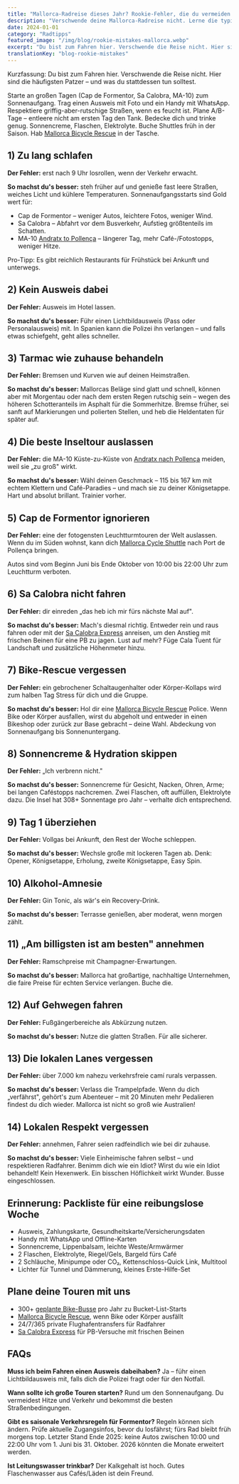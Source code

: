 ```yaml
---
title: "Mallorca-Radreise dieses Jahr? Rookie-Fehler, die du vermeiden solltest!"
description: "Verschwende deine Mallorca-Radreise nicht. Lerne die typischen Rookie-Fehler – und was du stattdessen tun solltest: von Sonnenaufgangsstarts bis zur Pflichtausrüstung und lokaler Etikette."
date: 2024-01-01
category: "Radtipps"
featured_image: "/img/blog/rookie-mistakes-mallorca.webp"
excerpt: "Du bist zum Fahren hier. Verschwende die Reise nicht. Hier sind die häufigsten Patzer – und was du besser machst."
translationKey: "blog-rookie-mistakes"
---
```


Kurzfassung: Du bist zum Fahren hier. Verschwende die Reise nicht. Hier sind die häufigsten Patzer – und was du stattdessen tun solltest.

Starte an großen Tagen (Cap de Formentor, Sa Calobra, MA-10) zum Sonnenaufgang.
Trag einen Ausweis mit Foto und ein Handy mit WhatsApp.
Respektiere griffig-aber-rutschige Straßen, wenn es feucht ist.
Plane A/B-Tage – entleere nicht am ersten Tag den Tank.
Bedecke dich und trinke genug. Sonnencreme, Flaschen, Elektrolyte.
Buche Shuttles früh in der Saison. Hab <a href="https://mallorcacycleshuttle.company.site/products/Rescue-&-Recovery-c15728236" target="_blank">Mallorca Bicycle Rescue</a> in der Tasche.

## 1) Zu lang schlafen

**Der Fehler:** erst nach 9 Uhr losrollen, wenn der Verkehr erwacht.

**So machst du's besser:** steh früher auf und genieße fast leere Straßen, weiches Licht und kühlere Temperaturen. Sonnenaufgangsstarts sind Gold wert für:

- Cap de Formentor – weniger Autos, leichtere Fotos, weniger Wind.
- Sa Calobra – Abfahrt vor dem Busverkehr, Aufstieg größtenteils im Schatten.
- MA-10 <a href="/de/fahrrad-shuttle/andratx-pollenca-leitfaden/" target="_blank">Andratx to Pollença</a> – längerer Tag, mehr Café-/Fotostopps, weniger Hitze.

Pro-Tipp: Es gibt reichlich Restaurants für Frühstück bei Ankunft und unterwegs.

## 2) Kein Ausweis dabei

**Der Fehler:** Ausweis im Hotel lassen.

**So machst du's besser:** Führ einen Lichtbildausweis (Pass oder Personalausweis) mit. In Spanien kann die Polizei ihn verlangen – und falls etwas schiefgeht, geht alles schneller.

## 3) Tarmac wie zuhause behandeln

**Der Fehler:** Bremsen und Kurven wie auf deinen Heimstraßen.

**So machst du's besser:** Mallorcas Beläge sind glatt und schnell, können aber mit Morgentau oder nach dem ersten Regen rutschig sein – wegen des höheren Schotteranteils im Asphalt für die Sommerhitze. Bremse früher, sei sanft auf Markierungen und polierten Stellen, und heb die Heldentaten für später auf.

## 4) Die beste Inseltour auslassen

**Der Fehler:** die MA-10 Küste-zu-Küste von <a href="/de/fahrrad-shuttle/andratx-pollenca-leitfaden/" target="_blank">Andratx nach Pollença</a> meiden, weil sie „zu groß" wirkt.

**So machst du's besser:** Wähl deinen Geschmack – 115 bis 167 km mit echtem Klettern und Café-Paradies – und mach sie zu deiner Königsetappe. Hart und absolut brillant. Trainier vorher.

## 5) Cap de Formentor ignorieren

**Der Fehler:** eine der fotogensten Leuchtturmtouren der Welt auslassen. Wenn du im Süden wohnst, kann dich <a href="https://mallorcacycleshuttle.company.site/products/Scheduled-Bike-Buses-c15728235" target="_blank">Mallorca Cycle Shuttle</a> nach Port de Pollença bringen.

Autos sind vom Beginn Juni bis Ende Oktober von 10:00 bis 22:00 Uhr zum Leuchtturm verboten.

## 6) Sa Calobra nicht fahren

**Der Fehler:** dir einreden „das heb ich mir fürs nächste Mal auf".

**So machst du's besser:** Mach's diesmal richtig. Entweder rein und raus fahren oder mit der <a href="https://mallorcacycleshuttle.company.site/products/Scheduled-Bike-Buses-c15728235" target="_blank">Sa Calobra Express</a> anreisen, um den Anstieg mit frischen Beinen für eine PB zu jagen. Lust auf mehr? Füge Cala Tuent für Landschaft und zusätzliche Höhenmeter hinzu.

## 7) Bike-Rescue vergessen

**Der Fehler:** ein gebrochener Schaltaugenhalter oder Körper-Kollaps wird zum halben Tag Stress für dich und die Gruppe.

**So machst du's besser:** Hol dir eine <a href="https://mallorcacycleshuttle.company.site/products/Rescue-&-Recovery-c15728236" target="_blank">Mallorca Bicycle Rescue</a> Police. Wenn Bike oder Körper ausfallen, wirst du abgeholt und entweder in einen Bikeshop oder zurück zur Base gebracht – deine Wahl. Abdeckung von Sonnenaufgang bis Sonnenuntergang.

## 8) Sonnencreme & Hydration skippen

**Der Fehler:** „Ich verbrenn nicht."

**So machst du's besser:** Sonnencreme für Gesicht, Nacken, Ohren, Arme; bei langen Caféstopps nachcremen. Zwei Flaschen, oft auffüllen, Elektrolyte dazu. Die Insel hat 308+ Sonnentage pro Jahr – verhalte dich entsprechend.

## 9) Tag 1 überziehen

**Der Fehler:** Vollgas bei Ankunft, den Rest der Woche schleppen.

**So machst du's besser:** Wechsle große mit lockeren Tagen ab. Denk: Opener, Königsetappe, Erholung, zweite Königsetappe, Easy Spin.

## 10) Alkohol-Amnesie

**Der Fehler:** Gin Tonic, als wär's ein Recovery-Drink.

**So machst du's besser:** Terrasse genießen, aber moderat, wenn morgen zählt.

## 11) „Am billigsten ist am besten" annehmen

**Der Fehler:** Ramschpreise mit Champagner-Erwartungen.

**So machst du's besser:** Mallorca hat großartige, nachhaltige Unternehmen, die faire Preise für echten Service verlangen. Buche die.

## 12) Auf Gehwegen fahren

**Der Fehler:** Fußgängerbereiche als Abkürzung nutzen.

**So machst du's besser:** Nutze die glatten Straßen. Für alle sicherer.

## 13) Die lokalen Lanes vergessen

**Der Fehler:** über 7.000 km nahezu verkehrsfreie camí rurals verpassen.

**So machst du's besser:** Verlass die Trampelpfade. Wenn du dich „verfährst", gehört's zum Abenteuer – mit 20 Minuten mehr Pedalieren findest du dich wieder. Mallorca ist nicht so groß wie Australien!

## 14) Lokalen Respekt vergessen

**Der Fehler:** annehmen, Fahrer seien radfeindlich wie bei dir zuhause.

**So machst du's besser:** Viele Einheimische fahren selbst – und respektieren Radfahrer. Benimm dich wie ein Idiot? Wirst du wie ein Idiot behandelt! Kein Hexenwerk. Ein bisschen Höflichkeit wirkt Wunder. Busse eingeschlossen.

## Erinnerung: Packliste für eine reibungslose Woche
- Ausweis, Zahlungskarte, Gesundheitskarte/Versicherungsdaten
- Handy mit WhatsApp und Offline-Karten
- Sonnencreme, Lippenbalsam, leichte Weste/Armwärmer
- 2 Flaschen, Elektrolyte, Riegel/Gels, Bargeld fürs Café
- 2 Schläuche, Minipumpe oder CO₂, Kettenschloss-Quick Link, Multitool
- Lichter für Tunnel und Dämmerung, kleines Erste-Hilfe-Set

## Plane deine Touren mit uns
- 300+ <a href="https://mallorcacycleshuttle.company.site/products/Scheduled-Bike-Buses-c15728235" target="_blank">geplante Bike-Busse</a> pro Jahr zu Bucket-List-Starts
- <a href="https://mallorcacycleshuttle.company.site/products/Rescue-&-Recovery-c15728236" target="_blank">Mallorca Bicycle Rescue</a>, wenn Bike oder Körper ausfällt
- 24/7/365 private Flughafentransfers für Radfahrer
- <a href="https://mallorcacycleshuttle.company.site/products/Scheduled-Bike-Buses-c15728235" target="_blank">Sa Calobra Express</a> für PB-Versuche mit frischen Beinen

## FAQs

**Muss ich beim Fahren einen Ausweis dabeihaben?**
Ja – führ einen Lichtbildausweis mit, falls dich die Polizei fragt oder für den Notfall.

**Wann sollte ich große Touren starten?**
Rund um den Sonnenaufgang. Du vermeidest Hitze und Verkehr und bekommst die besten Straßenbedingungen.

**Gibt es saisonale Verkehrsregeln für Formentor?**
Regeln können sich ändern. Prüfe aktuelle Zugangsinfos, bevor du losfährst; fürs Rad bleibt früh morgens top. Letzter Stand Ende 2025: keine Autos zwischen 10:00 und 22:00 Uhr vom 1. Juni bis 31. Oktober. 2026 könnten die Monate erweitert werden.

**Ist Leitungswasser trinkbar?**
Der Kalkgehalt ist hoch. Gutes Flaschenwasser aus Cafés/Läden ist dein Freund.
